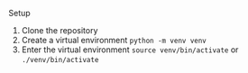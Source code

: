 Setup
1. Clone the repository
2. Create a virtual environment ```python -m venv venv```
3. Enter the virtual environment ```source venv/bin/activate``` or ```./venv/bin/activate```